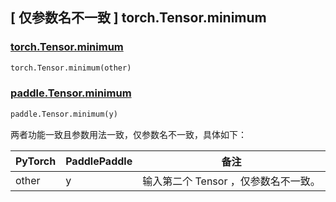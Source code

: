 ## [ 仅参数名不一致 ] torch.Tensor.minimum

### [torch.Tensor.minimum](https://pytorch.org/docs/stable/generated/torch.Tensor.minimum.html)

```python
torch.Tensor.minimum(other)
```

### [paddle.Tensor.minimum](https://www.paddlepaddle.org.cn/documentation/docs/zh/develop/api/paddle/Tensor_cn.html#minimum-y-axis-1-name-none)

```python
paddle.Tensor.minimum(y)
```

两者功能一致且参数用法一致，仅参数名不一致，具体如下：

| PyTorch                          | PaddlePaddle                    | 备注                                 |
|----------------------------------|---------------------------------|------------------------------------|
|              other               |                 y          | 输⼊第二个 Tensor ，仅参数名不一致。              |
